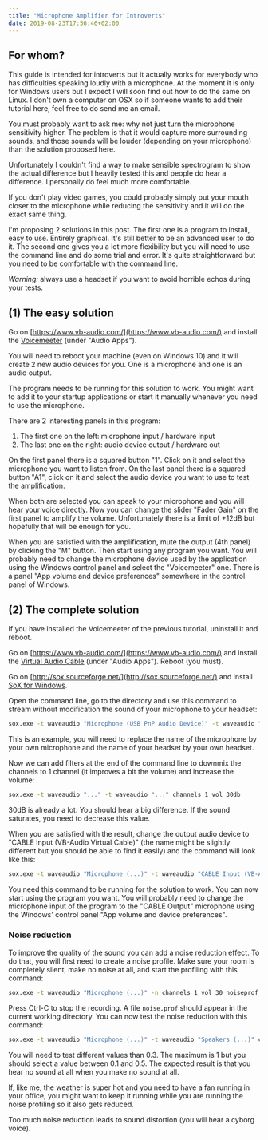 ```yaml
---
title: "Microphone Amplifier for Introverts"
date: 2019-08-23T17:56:46+02:00
---
```

For whom?
---------

This guide is intended for introverts but it actually works for everybody who
has difficulties speaking loudly with a microphone. At the moment it is only
for Windows users but I expect I will soon find out how to do the same on
Linux. I don't own a computer on OSX so if someone wants to add their tutorial
here, feel free to do send me an email.

You must probably want to ask me: why not just turn the microphone sensitivity
higher. The problem is that it would capture more surrounding sounds, and those
sounds will be louder (depending on your microphone) than the solution proposed
here.

Unfortunately I couldn't find a way to make sensible spectrogram to show the
actual difference but I heavily tested this and people do hear a difference. I
personally do feel much more comfortable.

If you don't play video games, you could probably simply put your mouth closer
to the microphone while reducing the sensitivity and it will do the exact same
thing.

I'm proposing 2 solutions in this post. The first one is a program to install,
easy to use. Entirely graphical. It's still better to be an advanced user to do
it. The second one gives you a lot more flexibility but you will need to use
the command line and do some trial and error. It's quite straightforward but
you need to be comfortable with the command line.

*Warning:* always use a headset if you want to avoid horrible echos during your
tests.


(1) The easy solution
---------------------

Go on [https://www.vb-audio.com/](https://www.vb-audio.com/) and install the
[Voicemeeter](https://www.vb-audio.com/Voicemeeter/index.htm) (under "Audio
Apps").

You will need to reboot your machine (even on Windows 10) and it will create 2
new audio devices for you. One is a microphone and one is an audio output.

The program needs to be running for this solution to work. You might want to
add it to your startup applications or start it manually whenever you need to
use the microphone.

There are 2 interesting panels in this program:
1.  The first one on the left: microphone input / hardware input
2.  The last one on the right: audio device output / hardware out

On the first panel there is a squared button "1". Click on it and select the
microphone you want to listen from. On the last panel there is a squared button
"A1", click on it and select the audio device you want to use to test the
amplification.

When both are selected you can speak to your microphone and you will hear your
voice directly. Now you can change the slider "Fader Gain" on the first panel
to amplify the volume. Unfortunately there is a limit of +12dB but hopefully
that will be enough for you.

When you are satisfied with the amplification, mute the output (4th panel) by
clicking the "M" button. Then start using any program you want. You will
probably need to change the microphone device used by the application using the
Windows control panel and select the "Voicemeeter" one. There is a panel "App
volume and device preferences" somewhere in the control panel of Windows.

(2) The complete solution
-------------------------

If you have installed the Voicemeeter of the previous tutorial, uninstall it
and reboot.

Go on [https://www.vb-audio.com/](https://www.vb-audio.com/) and install the
[Virtual Audio Cable](https://www.vb-audio.com/Cable/index.htm) (under "Audio
Apps"). Reboot (you must).

Go on [http://sox.sourceforge.net/](http://sox.sourceforge.net/) and install
[SoX for Windows](https://sourceforge.net/projects/sox/files/sox/).

Open the command line, go to the directory and use this command to stream
without modification the sound of your microphone to your headset:

```bash
sox.exe -t waveaudio "Microphone (USB PnP Audio Device)" -t waveaudio "Speakers (2- Schiit Modi 3)"
```

This is an example, you will need to replace the name of the microphone by your
own microphone and the name of your headset by your own headset.

Now we can add filters at the end of the command line to downmix the channels
to 1 channel (it improves a bit the volume) and increase the volume:

```bash
sox.exe -t waveaudio "..." -t waveaudio "..." channels 1 vol 30db
```

30dB is already a lot. You should hear a big difference. If the sound
saturates, you need to decrease this value.

When you are satisfied with the result, change the output audio device to
"CABLE Input (VB-Audio Virtual Cable)" (the name might be slightly different
but you should be able to find it easily) and the command will look like this:

```bash
sox.exe -t waveaudio "Microphone (...)" -t waveaudio "CABLE Input (VB-Audio Virtual Cable)" channels 1 vol 30db
```

You need this command to be running for the solution to work. You can now start
using the program you want. You will probably need to change the microphone
input of the program to the "CABLE Output" microphone using the Windows'
control panel "App volume and device preferences".

### Noise reduction

To improve the quality of the sound you can add a noise reduction effect. To do
that, you will first need to create a noise profile. Make sure your room is
completely silent, make no noise at all, and start the profiling with this
command:

```bash
sox.exe -t waveaudio "Microphone (...)" -n channels 1 vol 30 noiseprof noise.prof
```

Press Ctrl-C to stop the recording. A file `noise.prof` should appear in the
current working directory. You can now test the noise reduction with this
command:

```bash
sox.exe -t waveaudio "Microphone (...)" -t waveaudio "Speakers (...)" channels 1 vol 30db noisered noise.prof 0.3
```

You will need to test different values than 0.3. The maximum is 1 but you
should select a value between 0.1 and 0.5. The expected result is that you hear
no sound at all when you make no sound at all.

If, like me, the weather is super hot and you need to have a fan running in
your office, you might want to keep it running while you are running the noise
profiling so it also gets reduced.

Too much noise reduction leads to sound distortion (you will hear a cyborg
voice).
